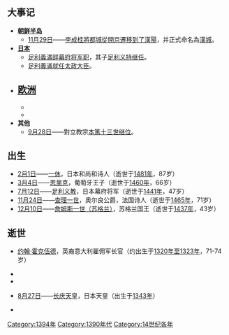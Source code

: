 ## 大事记

  - **[朝鲜半岛](https://zh.wikipedia.org/wiki/朝鲜半岛 "wikilink")**
      - [11月29日](../Page/11月29日.md "wikilink")——[李成桂將都城從](../Page/李成桂.md "wikilink")[開京遷移到了漢陽](https://zh.wikipedia.org/wiki/開京 "wikilink")，并正式命名為[漢城](https://zh.wikipedia.org/wiki/首爾 "wikilink")。
  - **[日本](../Page/日本.md "wikilink")**
      - [足利義滿辞](../Page/足利義滿.md "wikilink")[幕府将军职](https://zh.wikipedia.org/wiki/幕府将军 "wikilink")，其子[足利义持继任](../Page/足利义持.md "wikilink")。
      - [足利義滿就任](../Page/足利義滿.md "wikilink")[太政大臣](../Page/太政大臣.md "wikilink")。
  - **[欧洲](../Page/欧洲.md "wikilink")**
      -
      -
      -
  - **其他**
      - [9月28日](../Page/9月28日.md "wikilink")——對立教宗[本篤十三世继位](https://zh.wikipedia.org/wiki/本篤十三世_\(對立教宗\) "wikilink")。

## 出生

  - [2月1日](../Page/2月1日.md "wikilink")——[一休](../Page/一休.md "wikilink")，日本和尚和诗人（逝世于[1481年](https://zh.wikipedia.org/wiki/1481年 "wikilink")，87岁）
  - [3月4日](../Page/3月4日.md "wikilink")——[恩里克](../Page/恩里克_\(航海家\).md "wikilink")，葡萄牙王子（逝世于[1460年](https://zh.wikipedia.org/wiki/1460年 "wikilink")，66岁）
  - [7月12日](https://zh.wikipedia.org/wiki/7月12日 "wikilink")——[足利义教](../Page/足利义教.md "wikilink")，日本幕府将军（逝世于[1441年](https://zh.wikipedia.org/wiki/1441年 "wikilink")，47岁）
  - [11月24日](../Page/11月24日.md "wikilink")——[查理一世](../Page/查理一世_\(奥尔良公爵\).md "wikilink")，奥尔良公爵，法国诗人（逝世于[1465年](https://zh.wikipedia.org/wiki/1465年 "wikilink")，71岁）
  - [12月10日](../Page/12月10日.md "wikilink")——[詹姆斯一世（苏格兰）](../Page/詹姆斯一世_\(苏格兰\).md "wikilink")，苏格兰国王（逝世于[1437年](https://zh.wikipedia.org/wiki/1437年 "wikilink")，43岁）

## 逝世

  - [约翰·霍克伍德](../Page/约翰·霍克伍德.md "wikilink")，英裔意大利雇佣军长官（约出生于[1320年至](https://zh.wikipedia.org/wiki/1320年 "wikilink")[1323年](https://zh.wikipedia.org/wiki/1323年 "wikilink")，71-74岁）

  -
  -
  - [8月27日](../Page/8月27日.md "wikilink")——[长庆天皇](https://zh.wikipedia.org/wiki/长庆天皇 "wikilink")，日本天皇（出生于[1343年](https://zh.wikipedia.org/wiki/1343年 "wikilink")）

  -
[Category:1394年](https://zh.wikipedia.org/wiki/Category:1394年 "wikilink")
[Category:1390年代](https://zh.wikipedia.org/wiki/Category:1390年代 "wikilink")
[Category:14世纪各年](https://zh.wikipedia.org/wiki/Category:14世纪各年 "wikilink")